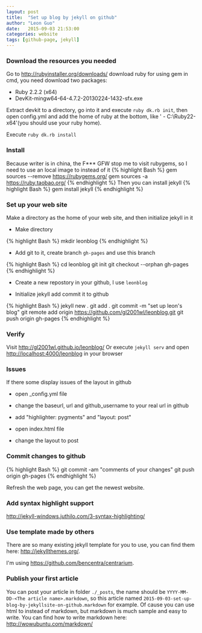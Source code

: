 ```yaml
---
layout: post
title:  "Set up blog by jekyll on github"
author:	"Leon Guo"
date:   2015-09-03 21:53:00
categories: website
tags: [github-page, jekyll]
---
```

### Download the resources you needed
Go to <http://rubyinstaller.org/downloads/> download ruby for using gem in cmd, you need download two packages:

+	Ruby 2.2.2 (x64)
+	DevKit-mingw64-64-4.7.2-20130224-1432-sfx.exe
	
Extract devkit to a directory, go into it and execute `ruby dk.rb init`, then open config.yml and add the home of ruby at the bottom, like '  - C:\Ruby22-x64'(you should use your ruby home).

Execute `ruby dk.rb install`

### Install
Because writer is in china, the F*** GFW stop me to visit rubygems, so I need to use an local image to instead of it
 {% highlight Bash %}
gem sources --remove https://rubygems.org/
gem sources -a https://ruby.taobao.org/
 {% endhighlight %}
Then you can install jekyll
 {% highlight Bash %}
gem install jekyll
 {% endhighlight %}

### Set up your web site
Make a directory as the home of your web site, and then initialize jekyll in it

+	Make directory

 {% highlight Bash %}
mkdir leonblog
 {% endhighlight %}

+	Add git to it, create branch `gh-pages` and use this branch
 
 {% highlight Bash %}
cd leonblog
git init
git checkout  --orphan gh-pages
 {% endhighlight %}
 
+	Create a new repostory in your github, I use `leonblog`

+	Initialize jekyll add commit it to github

 {% highlight Bash %}
jekyll new .
git add .
git commit -m "set up leon's blog"
git remote add origin https://github.com/gl2001wl/leonblog.git
git push origin gh-pages
{% endhighlight %}

### Verify
Visit <http://gl2001wl.github.io/leonblog/>
Or execute `jekyll serv` and open <http://localhost:4000/leonblog> in your browser

### Issues
If there some display issues of the layout in github
	
*	open _config.yml file
	
*	change the baseurl, url and github_username to your real url in github
	
*	add "highlighter: pygments" and "layout: post"
	
*	open index.html file
	
*	change the layout to post

### Commit changes to github
 {% highlight Bash %}
git commit -am "comments of your changes"
git push origin gh-pages
 {% endhighlight %}

Refresh the web page, you can get the newest website.

### Add syntax highlight support
<http://jekyll-windows.juthilo.com/3-syntax-highlighting/>

### Use template made by others
There are so many existing jekyll template for you to use, you can find them here:
<http://jekyllthemes.org/>.

I'm using <https://github.com/bencentra/centrarium>.

### Publish your first article
You can post your article in folder `./_posts`, the name should be `YYYY-MM-DD-<The article name>.markdown`, so this article named `2015-09-03-set-up-blog-by-jekyllsite-on-github.markdown` for example.
Of cause you can use html to instead of markdown, but markdown is much sample and easy to write. You can find how to write markdown here:
<http://wowubuntu.com/markdown/>


